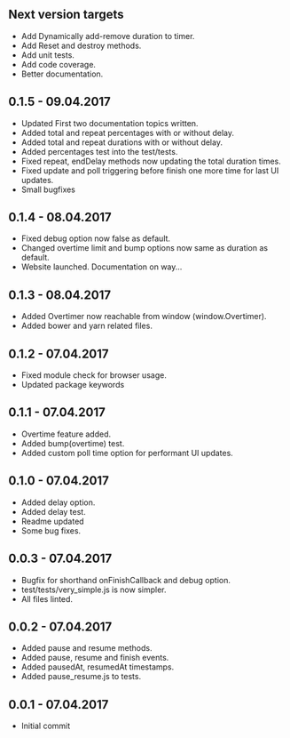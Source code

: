 ## Next version targets
- Add Dynamically add-remove duration to timer.
- Add Reset and destroy methods.
- Add unit tests.
- Add code coverage.
- Better documentation.

## 0.1.5 - 09.04.2017
- Updated First two documentation topics written.
- Added total and repeat percentages with or without delay.
- Added total and repeat durations with or without delay.
- Added percentages test into the test/tests.
- Fixed repeat, endDelay methods now updating the total duration times.
- Fixed update and poll triggering before finish one more time for last UI updates.
- Small bugfixes

## 0.1.4 - 08.04.2017
- Fixed debug option now false as default.
- Changed overtime limit and bump options now same as duration as default.
- Website launched. Documentation on way...

## 0.1.3 - 08.04.2017
- Added Overtimer now reachable from window (window.Overtimer).
- Added bower and yarn related files.

## 0.1.2 - 07.04.2017
- Fixed module check for browser usage.
- Updated package keywords

## 0.1.1 - 07.04.2017
- Overtime feature added.
- Added bump(overtime) test.
- Added custom poll time option for performant UI updates.

## 0.1.0 - 07.04.2017
- Added delay option.
- Added delay test.
- Readme updated
- Some bug fixes.

## 0.0.3 - 07.04.2017
- Bugfix for shorthand onFinishCallback and debug option.
- test/tests/very_simple.js is now simpler.
- All files linted.

## 0.0.2 - 07.04.2017
- Added pause and resume methods.
- Added pause, resume and finish events.
- Added pausedAt, resumedAt timestamps.
- Added pause_resume.js to tests.

## 0.0.1 - 07.04.2017
- Initial commit
